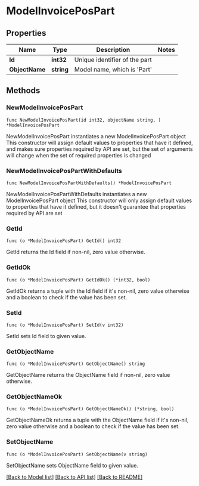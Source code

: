 # ModelInvoicePosPart

## Properties

Name | Type | Description | Notes
------------ | ------------- | ------------- | -------------
**Id** | **int32** | Unique identifier of the part | 
**ObjectName** | **string** | Model name, which is &#39;Part&#39; | 

## Methods

### NewModelInvoicePosPart

`func NewModelInvoicePosPart(id int32, objectName string, ) *ModelInvoicePosPart`

NewModelInvoicePosPart instantiates a new ModelInvoicePosPart object
This constructor will assign default values to properties that have it defined,
and makes sure properties required by API are set, but the set of arguments
will change when the set of required properties is changed

### NewModelInvoicePosPartWithDefaults

`func NewModelInvoicePosPartWithDefaults() *ModelInvoicePosPart`

NewModelInvoicePosPartWithDefaults instantiates a new ModelInvoicePosPart object
This constructor will only assign default values to properties that have it defined,
but it doesn't guarantee that properties required by API are set

### GetId

`func (o *ModelInvoicePosPart) GetId() int32`

GetId returns the Id field if non-nil, zero value otherwise.

### GetIdOk

`func (o *ModelInvoicePosPart) GetIdOk() (*int32, bool)`

GetIdOk returns a tuple with the Id field if it's non-nil, zero value otherwise
and a boolean to check if the value has been set.

### SetId

`func (o *ModelInvoicePosPart) SetId(v int32)`

SetId sets Id field to given value.


### GetObjectName

`func (o *ModelInvoicePosPart) GetObjectName() string`

GetObjectName returns the ObjectName field if non-nil, zero value otherwise.

### GetObjectNameOk

`func (o *ModelInvoicePosPart) GetObjectNameOk() (*string, bool)`

GetObjectNameOk returns a tuple with the ObjectName field if it's non-nil, zero value otherwise
and a boolean to check if the value has been set.

### SetObjectName

`func (o *ModelInvoicePosPart) SetObjectName(v string)`

SetObjectName sets ObjectName field to given value.



[[Back to Model list]](../README.md#documentation-for-models) [[Back to API list]](../README.md#documentation-for-api-endpoints) [[Back to README]](../README.md)


